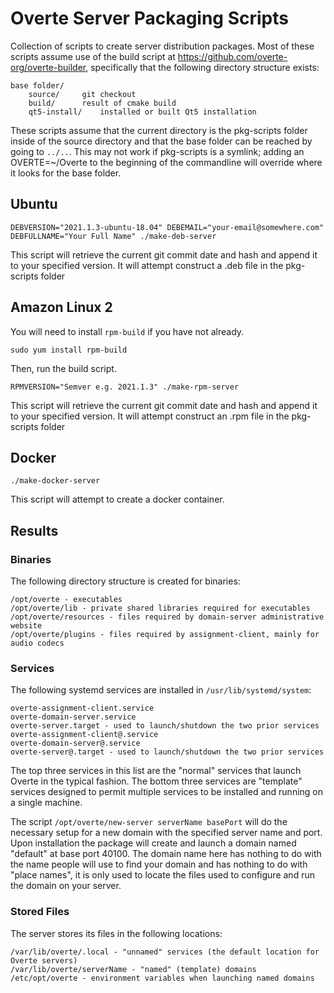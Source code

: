 # Overte Server Packaging Scripts

Collection of scripts to create server distribution packages. Most of these scripts assume
use of the build script at https://github.com/overte-org/overte-builder, specifically that
the following directory structure exists:

```
base folder/
	source/		git checkout
	build/		result of cmake build
	qt5-install/	installed or built Qt5 installation
```

These scripts assume that the current directory is the pkg-scripts folder inside of the source directory
and that the base folder can be reached by going to `../..`. This may not work if pkg-scripts is a symlink; adding an OVERTE=~/Overte to the beginning of the commandline will override where it looks for the base folder.

## Ubuntu
```
DEBVERSION="2021.1.3-ubuntu-18.04" DEBEMAIL="your-email@somewhere.com" DEBFULLNAME="Your Full Name" ./make-deb-server
```

This script will retrieve the current git commit date and hash and append it to your specified version.
It will attempt construct a .deb file in the pkg-scripts folder

## Amazon Linux 2

You will need to install `rpm-build` if you have not already.
```
sudo yum install rpm-build
```
Then, run the build script.
```
RPMVERSION="Semver e.g. 2021.1.3" ./make-rpm-server
```

This script will retrieve the current git commit date and hash and append it to your specified version.
It will attempt construct an .rpm file in the pkg-scripts folder

## Docker
```
./make-docker-server
```

This script will attempt to create a docker container.

## Results

### Binaries

The following directory structure is created for binaries:
```
/opt/overte - executables
/opt/overte/lib - private shared libraries required for executables
/opt/overte/resources - files required by domain-server administrative website
/opt/overte/plugins - files required by assignment-client, mainly for audio codecs
```

### Services

The following systemd services are installed in `/usr/lib/systemd/system`:
```
overte-assignment-client.service
overte-domain-server.service
overte-server.target - used to launch/shutdown the two prior services
overte-assignment-client@.service
overte-domain-server@.service
overte-server@.target - used to launch/shutdown the two prior services
```

The top three services in this list are the "normal" services that launch Overte
in the typical fashion. The bottom three services are "template" services designed
to permit multiple services to be installed and running on a single machine.

The script `/opt/overte/new-server serverName basePort` will do the necessary
setup for a new domain with the specified server name and port. Upon installation
the package will create and launch a domain named "default" at base port 40100.
The domain name here has nothing to do with the name people will use to find your
domain and has nothing to do with "place names", it is only used to locate the files
used to configure and run the domain on your server.

### Stored Files

The server stores its files in the following locations:
```
/var/lib/overte/.local - "unnamed" services (the default location for Overte servers)
/var/lib/overte/serverName - "named" (template) domains
/etc/opt/overte - environment variables when launching named domains
```

